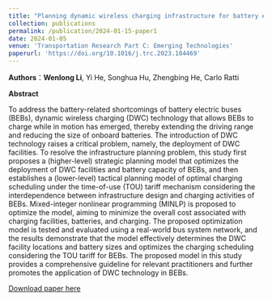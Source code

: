 ```yaml
---
title: "Planning dynamic wireless charging infrastructure for battery electric bus systems with the joint optimization of charging scheduling"
collection: publications
permalink: /publication/2024-01-15-paper1
date: 2024-01-05
venue: 'Transportation Research Part C: Emerging Technologies'
paperurl: 'https://doi.org/10.1016/j.trc.2023.104469'
---
```


**Authors**：**Wenlong Li**, Yi He, Songhua Hu, Zhengbing He, Carlo Ratti

**Abstract**

To address the battery-related shortcomings of battery electric buses (BEBs), dynamic wireless charging (DWC) technology that allows BEBs to charge while in motion has emerged, thereby extending the driving range and reducing the size of onboard batteries. The introduction of DWC technology raises a critical problem, namely, the deployment of DWC facilities. To resolve the infrastructure planning problem, this study first proposes a (higher-level) strategic planning model that optimizes the deployment of DWC facilities and battery capacity of BEBs, and then establishes a (lower-level) tactical planning model of optimal charging scheduling under the time-of-use (TOU) tariff mechanism considering the interdependence between infrastructure design and charging activities of BEBs. Mixed-integer nonlinear programming (MINLP) is proposed to optimize the model, aiming to minimize the overall cost associated with charging facilities, batteries, and charging. The proposed optimization model is tested and evaluated using a real-world bus system network, and the results demonstrate that the model effectively determines the DWC facility locations and battery sizes and optimizes the charging scheduling considering the TOU tariff for BEBs. The proposed model in this study provides a comprehensive guideline for relevant practitioners and further promotes the application of DWC technology in BEBs.

[Download paper here](http://WenlongL1.github.io/files/paper1.pdf)
